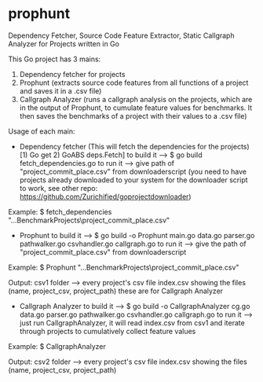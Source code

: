 # prophunt
Dependency Fetcher, Source Code Feature Extractor, Static Callgraph Analyzer for Projects written in Go

This Go project has 3 mains:
1) Dependency fetcher for projects
2) Prophunt (extracts source code features from all functions of a project and saves it in a .csv file)
3) Callgraph Analyzer (runs a callgraph analysis on the projects, which are in the output of Prophunt, to cumulate feature values for benchmarks. It then saves the benchmarks of a project with their values to a .csv file)


Usage of each main:

- Dependency fetcher (This will fetch the dependencies for the projects) [1) Go get 2) GoABS deps.Fetch]
to build it --> $ go build fetch_dependencies.go
to run it --> give path of "project_commit_place.csv" from downloaderscript 
(you need to have projects already downloaded to your system for the downloader script to work, see other repo: https://github.com/Zurichified/goprojectdownloader)

Example:
$ fetch_dependencies "...BenchmarkProjects\project_commit_place.csv"


- Prophunt
to build it --> $ go build -o Prophunt main.go data.go parser.go pathwalker.go csvhandler.go callgraph.go
to run it --> give the path of "project_commit_place.csv" from downloaderscript

Example:
$ Prophunt "...BenchmarkProjects\project_commit_place.csv"

Output: csv1 folder --> every project's csv file
                        index.csv showing the files (name, project_csv, project_path)
        these are for Callgraph Analyzer



- Callgraph Analyzer
to build it --> $ go build -o CallgraphAnalyzer cg.go data.go parser.go pathwalker.go csvhandler.go callgraph.go
to run it --> just run CallgraphAnalyzer, it will read index.csv from csv1 and iterate through projects to cumulatively collect feature values

Example:
$ CallgraphAnalyzer

Output: csv2 folder --> every project's csv file
                        index.csv showing the files (name, project_csv, project_path)
